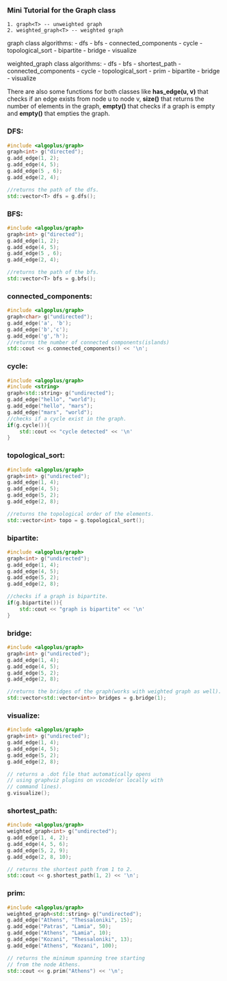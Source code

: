### Mini Tutorial for the Graph class

    1. graph<T> -- unweighted graph
    2. weighted_graph<T> -- weighted graph
graph class algorithms:
    - dfs
    - bfs
    - connected_components
    - cycle
    - topological_sort
    - bipartite
    - bridge
    - visualize

weighted_graph class algorithms:
    - dfs
    - bfs
    - shortest_path
    - connected_components
    - cycle
    - topological_sort
    - prim
    - bipartite
    - bridge
    - visualize

There are also some functions for both classes like **has_edge(u, v)** that checks if an edge exists from node u to node v, **size()** that returns the number of elements in the graph, **empty()** that checks if a graph is empty and **empty()** that empties the graph.
### **DFS**:
```cpp
#include <algoplus/graph>
graph<int> g("directed");
g.add_edge(1, 2);
g.add_edge(4, 5);
g.add_edge(5 , 6);
g.add_edge(2, 4);

//returns the path of the dfs.
std::vector<T> dfs = g.dfs();
```

### **BFS**:
```cpp
#include <algoplus/graph>
graph<int> g("directed");
g.add_edge(1, 2);
g.add_edge(4, 5);
g.add_edge(5 , 6);
g.add_edge(2, 4);

//returns the path of the bfs.
std::vector<T> bfs = g.bfs();
```


### **connected_components**:
```cpp
#include <algoplus/graph>
graph<char> g("undirected");
g.add_edge('a', 'b');
g.add_edge('b','c');
g.add_edge('g','h');
//returns the number of connected components(islands)
std::cout << g.connected_components() << '\n';
```

### **cycle**:
```cpp
#include <algoplus/graph>
#include <string>
graph<std::string> g("undirected");
g.add_edge("hello", "world");
g.add_edge("hello", "mars");
g.add_edge("mars", "world"); 
//checks if a cycle exist in the graph.
if(g.cycle()){
    std::cout << "cycle detected" << '\n'
}
```

### **topological_sort**:
```cpp
#include <algoplus/graph>
graph<int> g("undirected");
g.add_edge(1, 4);
g.add_edge(4, 5);
g.add_edge(5, 2);
g.add_edge(2, 8);

//returns the topological order of the elements.
std::vector<int> topo = g.topological_sort();
```
### **bipartite**:
```cpp
#include <algoplus/graph>
graph<int> g("undirected");
g.add_edge(1, 4);
g.add_edge(4, 5);
g.add_edge(5, 2);
g.add_edge(2, 8);

//checks if a graph is bipartite.
if(g.bipartite()){
    std::cout << "graph is bipartite" << '\n'
}
```

### **bridge**:
```cpp
#include <algoplus/graph>
graph<int> g("undirected");
g.add_edge(1, 4);
g.add_edge(4, 5);
g.add_edge(5, 2);
g.add_edge(2, 8);

//returns the bridges of the graph(works with weighted graph as well).
std::vector<std::vector<int>> bridges = g.bridge(1);
```

### **visualize**:
```cpp
#include <algoplus/graph>
graph<int> g("undirected");
g.add_edge(1, 4);
g.add_edge(4, 5);
g.add_edge(5, 2);
g.add_edge(2, 8);

// returns a .dot file that automatically opens
// using graphviz plugins on vscode(or locally with 
// command lines).
g.visualize();
```

### **shortest_path**:
```cpp
#include <algoplus/graph>
weighted_graph<int> g("undirected");
g.add_edge(1, 4, 2);
g.add_edge(4, 5, 6);
g.add_edge(5, 2, 9);
g.add_edge(2, 8, 10);

// returns the shortest path from 1 to 2.
std::cout << g.shortest_path(1, 2) << '\n';
```

### **prim**:
```cpp
#include <algoplus/graph>
weighted_graph<std::string> g("undirected");
g.add_edge("Athens", "Thessaloniki", 15);
g.add_edge("Patras", "Lamia", 50);
g.add_edge("Athens", "Lamia", 10);
g.add_edge("Kozani", "Thessaloniki", 13);
g.add_edge("Athens", "Kozani", 100);

// returns the minimum spanning tree starting 
// from the node Athens.
std::cout << g.prim("Athens") << '\n';
```
